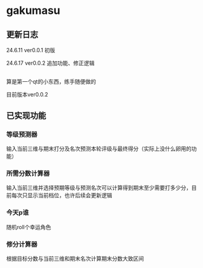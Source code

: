 # gakumasu

## 更新日志
24.6.11 ver0.0.1 初版 

24.6.17 ver0.0.2 追加功能、修正逻辑

##
算是第一个qt的小东西，练手随便做的

目前版本ver0.0.2
## 已实现功能
### 等级预测器
输入当前三维与期末打分及名次预测本轮评级与最终得分（实际上没什么卵用的功能）
### 所需分数计算器
输入当前三维并选择预期等级与预测名次可以计算得到期末至少需要打多少分，目前每次只显示当前档位，也许后续会更新逻辑
### 今天p谁
随机roll个幸运角色
### 修分计算器
根据目标分数与当前三维和期末名次计算期末分数大致区间


